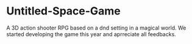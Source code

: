 # Untitled-Space-Game
A 3D action shooter RPG based on a dnd setting in a magical world. We started developing the game this year and aprreciate all feedbacks. 
